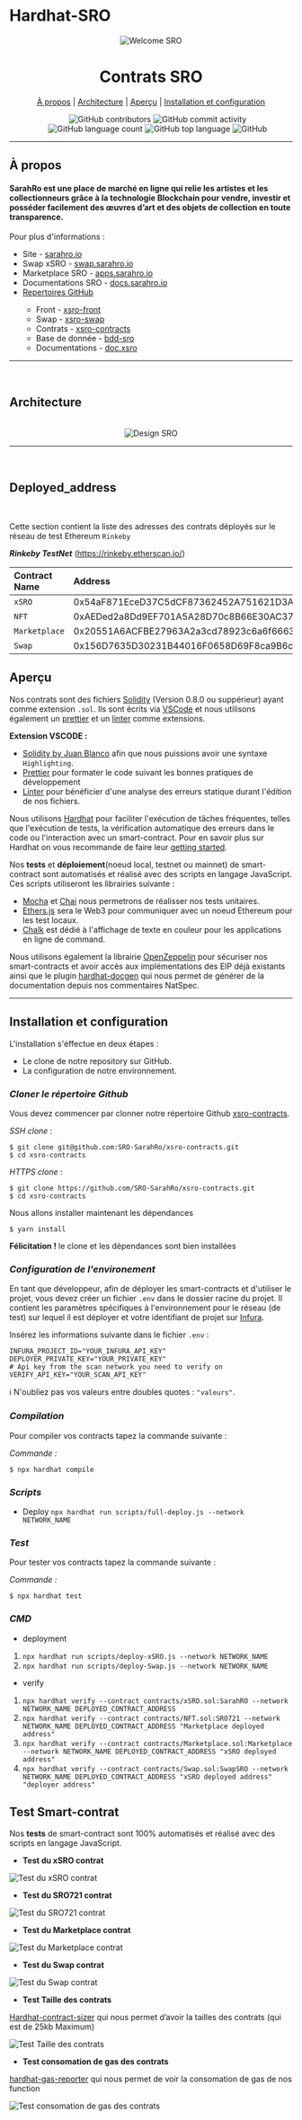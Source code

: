 # Hardhat-SRO
<div>
<div align="center">
  <img alt="Welcome SRO" src="./img/sro.svg">
  </div>
    <h1 align="center"><b>Contrats SRO</b></h1>
    <div align="center">
    <a href="#contract-about">À propos</a> 
      |
    <a href="#contract-design">Architecture</a>
      |
    <a href="#contract-overview">Aperçu</a>
      |
    <a href="#contract-install">Installation et configuration</a>
  </div>
</div>
<div >
  <ul align="center">
    <img alt="GitHub contributors" src="https://img.shields.io/github/contributors/SRO-SarahRo/xsro-contracts">
    <img alt="GitHub commit activity" src="https://img.shields.io/github/commit-activity/m/SRO-SarahRo/xsro-contracts">
    <img alt="GitHub language count" src="https://img.shields.io/github/languages/count/SRO-SarahRo/xsro-contracts">
    <img alt="GitHub top language" src="https://img.shields.io/github/languages/top/SRO-SarahRo/xsro-contracts">
    <img alt="GitHub" src="https://img.shields.io/github/license/SRO-SarahRo/xsro-contracts">
  </ul>
</div>

----

<div>
  <h2><b>À propos</b></h2>
  <h4 id="contract-about" > <b>SarahRo</b> est une place de marché en ligne qui relie les artistes et les collectionneurs grâce à la technologie Blockchain pour vendre, investir et posséder facilement des œuvres d’art et des objets de collection en toute transparence. </h4>
  <p>
  Pour plus d'informations : 
    <ul>
    <li>Site - <a href="https://www.sarahro.io">sarahro.io</a></li>
    <li>Swap xSRO - <a href="https://www.swap.sarahro.io">swap.sarahro.io</a></li>
    <li>Marketplace SRO - <a href="https://www.apps.sarahro.io">apps.sarahro.io</a></li>
    <li>Documentations SRO - <a href="https://www.docs.sarahro.io">docs.sarahro.io</a></li>
    <li><a href="https://www.docs.sarahro.io">Repertoires GitHub</a></li>
    <ul>
      <li>Front - <a href="https://github.com/SRO-SarahRo/xsro-front">xsro-front</a></li>
      <li>Swap - <a href="https://github.com/SRO-SarahRo/xsro-swap">xsro-swap</a></li>
      <li>Contrats - <a href="https://github.com/SRO-SarahRo/xsro-contracts">xsro-contracts</a> </li>
      <li>Base de donnée - <a href="https://github.com/SRO-SarahRo/bdd-sro">bdd-sro</a> </li>
      <li>Documentations - <a href="https://github.com/SRO-SarahRo/doc.xsro">doc.xsro</a> </li>
    </ul>
  </ul>
  </p>
</div>

----

<div>
  </br>
    <h2 id="contract-design"><b>Architecture</b></h2>
  </br>
</div>

<div align="center">
  <img alt="Design SRO" src="./img/contract-map.png">
</div>

----

<div>
  </br>
    <h2 id="contract-deployed_address"><b>Deployed_address</b></h2>
  </br>
</div>

Cette section contient la liste des adresses des contrats déployés sur le réseau de test Ethereum `Rinkeby`


***Rinkeby TestNet*** (https://rinkeby.etherscan.io/)


Contract Name   | Address                     | Explorers
:-------- |:----------------------------- |:-------------------------
`xSRO`   | 0x54aF871EceD37C5dCF87362452A751621D3AdCFe | [etherscan](https://rinkeby.etherscan.io/address/0x54aF871EceD37C5dCF87362452A751621D3AdCFe) |
`NFT`   | 0xAEDed2a8Dd9EF701A5A28D70c8B66E30AC37307d | [etherscan](https://rinkeby.etherscan.io/address/0xAEDed2a8Dd9EF701A5A28D70c8B66E30AC37307d) |
`Marketplace`   | 0x20551A6ACFBE27963A2a3cd78923c6a6f66635B3 | [etherscan](https://rinkeby.etherscan.io/address/0x20551A6ACFBE27963A2a3cd78923c6a6f66635B3) |
`Swap`   | 0x156D7635D30231B44016F0658D69F8ca9B6c2147 | [etherscan](https://rinkeby.etherscan.io/address/0x156D7635D30231B44016F0658D69F8ca9B6c2147) |


<div>
  <h2 id="contract-overview" ><b>Aperçu</b></h2>
</div>

Nos contrats sont des fichiers [Solidity](https://docs.soliditylang.org/en/v0.8.7/) (Version 0.8.0 ou suppérieur) ayant comme extension `.sol`. Ils sont écrits via [VSCode](https://code.visualstudio.com/) et nous utilisons également un [prettier](https://prettier.io/) et un [linter](https://eslint.org/docs/user-guide/getting-started) comme extensions.

**Extension VSCODE :**

- [Solidity by Juan Blanco](https://marketplace.visualstudio.com/items?itemName=juanblanco.solidity) afin que nous puissions avoir une syntaxe `Highlighting`.
- [Prettier](https://marketplace.visualstudio.com/items?itemName=esbenp.prettier-vscode) pour formater le code suivant les bonnes pratiques de développement
- [Linter](https://marketplace.visualstudio.com/items?itemName=dbaeumer.vscode-eslint) pour bénéficier d'une analyse des erreurs statique durant l'édition de nos fichiers.

Nous utilisons [Hardhat](https://hardhat.org/) pour faciliter l'exécution de tâches fréquentes, telles que l'exécution de tests, la vérification automatique des erreurs dans le code ou l'interaction avec un smart-contract. Pour en savoir plus sur Hardhat on vous recommande de faire leur [getting started](https://hardhat.org/tutorial/).

Nos **tests** et **déploiement**(noeud local, testnet ou mainnet) de smart-contract sont automatisés et réalisé avec des scripts en langage JavaScript. Ces scripts utiliseront les librairies suivante : 

- [Mocha](https://mochajs.org/) et [Chai](https://www.chaijs.com/) nous permetrons de réalisser nos tests unitaires.
- [Ethers.js](https://github.com/ethers-io/ethers.js/) sera le Web3 pour communiquer avec un noeud Ethereum pour les test locaux.
- [Chalk](https://github.com/chalk/chalk) est dédié à l'affichage de texte en couleur pour les applications en ligne de command.

Nous utilisons également la librairie [OpenZeppelin](https://docs.openzeppelin.com/contracts/4.x/) pour sécuriser nos smart-contracts et avoir accès aux implémentations des EIP déjà existants ainsi que le plugin [hardhat-docgen](https://hardhat.org/plugins/hardhat-docgen.html) qui nous permet de générer de la documentation depuis nos commentaires NatSpec.

----

<div>
  <h2 id="contract-install"><b>Installation et configuration</b></h2>
</div>

L'installation s'éffectue en deux étapes : 

- Le clone de notre repository sur GitHub.
- La configuration de notre environnement.

### ***Cloner le répertoire Github***

Vous devez commencer par clonner notre répertoire Github [xsro-contracts](https://github.com/SRO-SarahRo/xsro-contracts).

*SSH clone* : 

```
$ git clone git@github.com:SRO-SarahRo/xsro-contracts.git
$ cd xsro-contracts
```

*HTTPS clone* : 

```
$ git clone https://github.com/SRO-SarahRo/xsro-contracts.git
$ cd xsro-contracts
```

Nous allons installer maintenant les dépendances 

```
$ yarn install
```

**Félicitation !** le clone et les dépendances sont bien installées

### ***Configuration de l'environement***

En tant que développeur, afin de déployer les smart-contracts et d'utiliser le projet, vous devez créer un fichier `.env` dans le dossier racine du projet. Il contient les paramètres spécifiques à l'environnement pour le réseau (de test) sur lequel il est déployer et votre identifiant de projet sur [Infura](https://infura.io/).

Insérez les informations suivante dans le fichier `.env` : 

```
INFURA_PROJECT_ID="YOUR_INFURA_API_KEY"
DEPLOYER_PRIVATE_KEY="YOUR_PRIVATE_KEY"
# Api key from the scan network you need to verify on
VERIFY_API_KEY="YOUR_SCAN_API_KEY"
```

ℹ️ N'oubliez pas vos valeurs entre doubles quotes : `"valeurs"`.

### ***Compilation***

Pour compiler vos contracts tapez la commande suivante : 

*Commande :*

```
$ npx hardhat compile
```

### ***Scripts***

- Deploy
  `npx hardhat run scripts/full-deploy.js --network NETWORK_NAME`

### ***Test***

Pour tester vos contracts tapez la commande suivante : 

*Commande :*

```
$ npx hardhat test
```

### ***CMD***

- deployment

1. `npx hardhat run scripts/deploy-xSRO.js --network NETWORK_NAME`
1. `npx hardhat run scripts/deploy-Swap.js --network NETWORK_NAME`

- verify

1. `npx hardhat verify --contract contracts/xSRO.sol:SarahRO --network NETWORK_NAME DEPLOYED_CONTRACT_ADDRESS`
1. `npx hardhat verify --contract contracts/NFT.sol:SRO721 --network NETWORK_NAME DEPLOYED_CONTRACT_ADDRESS "Marketplace deployed address"`
1. `npx hardhat verify --contract contracts/Marketplace.sol:Marketplace --network NETWORK_NAME DEPLOYED_CONTRACT_ADDRESS "xSRO deployed address"`
1. `npx hardhat verify --contract contracts/Swap.sol:SwapSRO --network NETWORK_NAME DEPLOYED_CONTRACT_ADDRESS "xSRO deployed address" "deployer address"`


<div>
  <h2 id="contract-test"><b>Test Smart-contrat</b></h2>
</div>

Nos **tests** de smart-contract sont 100% automatisés et réalisé avec des scripts en langage JavaScript.

- **Test du xSRO contrat**

![Test du xSRO contrat](../../assets/images/hardhat/hardhat-test-token.png)

- **Test du SRO721 contrat**

![Test du SRO721 contrat](../../assets/images/hardhat/hardhat-test-sro721.png)

- **Test du Marketplace contrat**

![Test du Marketplace contrat](../../assets/images/hardhat/hardhat-test-marketplace.png)

- **Test du Swap contrat**

![Test du Swap contrat](../../assets/images/hardhat/hardhat-test-swap.png)

- **Test Taille des contrats**

[Hardhat-contract-sizer](https://hardhat.org/plugins/hardhat-contract-sizer.html) qui nous permet d’avoir la tailles des contrats (qui est de 25kb Maximum)

![Test Taille des contrats](../../assets/images/hardhat/hardhat-test-contract-sizer.png)

- **Test consomation de gas des contrats**

[hardhat-gas-reporter](https://hardhat.org/plugins/hardhat-gas-reporter.html) qui nous permet de voir la consomation de gas de nos function


![Test consomation de gas des contrats](../../assets/images/hardhat/hardhat-test-gas-reporter.png)

 

